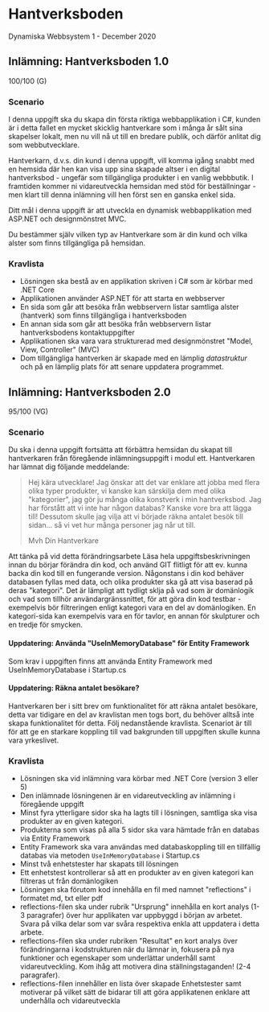 # Hantverksboden
Dynamiska Webbsystem 1 - December 2020
## Inlämning: Hantverksboden 1.0 
100/100 (G)
### Scenario
I denna uppgift ska du skapa din första riktiga webbapplikation i C#, kunden är i detta fallet en mycket skicklig hantverkare som i många år sålt sina skapelser lokalt, men nu vill nå ut till en bredare publik, och därför anlitat dig som webbutvecklare.

Hantverkarn, d.v.s. din kund i denna uppgift, vill komma igång snabbt med en hemsida där hen kan visa upp sina skapade altser i en digital hantverksbod - ungefär som tillgängliga produkter i en vanlig webbbutik. I framtiden kommer ni vidareutveckla hemsidan med stöd för beställningar - men klart till denna inlämning vill hen först sen en ganska enkel sida.

Ditt mål i denna uppgift är att utveckla en dynamisk webbapplikation med ASP.NET och designmönstret MVC.

Du bestämmer själv vilken typ av Hantverkare som är din kund och vilka alster som finns tillgängliga på hemsidan.
### Kravlista
* Lösningen ska bestå av en applikation skriven i C# som är körbar med .NET Core
* Applikationen använder ASP.NET för att starta en webbserver
* En sida som går att besöka från webbservern listar samtliga alster (hantverk) som finns tillgängliga i hantverksboden
* En annan sida som går att besöka från webbservern listar hantverksbodens kontaktuppgifter
* Applikationen ska vara vara strukturerad med designmönstret "Model, View, Controller" (MVC)
* Dom tillgängliga hantverken är skapade med en lämplig *datastruktur* och på en lämplig plats för att senare uppdatera programmet.

## Inlämning: Hantverksboden 2.0
95/100 (VG)
### Scenario
Du ska i denna uppgift fortsätta att förbättra hemsidan du skapat till hantverkaren från föregående inlämningsuppgift i modul ett. Hantverkaren har lämnat dig följande meddelande:
> Hej kära utvecklare! 
> Jag önskar att det var enklare att jobba med flera olika typer produkter, vi kanske kan särskilja dem med olika "kategorier", jag gör ju många olika konstverk i min hantverksbod. Jag har förstått att vi inte har någon databas? Kanske vore bra att lägga till! Dessutom skulle jag vilja att vi började räkna antalet besök till sidan... så vi vet hur många personer jag når ut till.
> 
> Mvh Din Hantverkare

Att tänka på vid detta förändringsarbete
Läsa hela uppgiftsbeskrivningen innan du börjar förändra din kod, och använd GIT flitligt för att ev. kunna backa din kod till en fungerande version. Någonstans i din kod behäver databasen fyllas med data, och olika produkter ska gå att visa baserad på deras "kategori". Det är lämpligt att tydligt sklja på vad som är domänlogik och vad som tillhör användargränssnittet, för att göra din kod testbar - exempelvis bör filtreringen enligt kategori vara en del av domänlogiken. En kategori-sida kan exempelvis vara en för tavlor, en annan för skulpturer och en tredje för smycken.

#### Uppdatering: Använda "UseInMemoryDatabase" för Entity Framework
Som krav i uppgiften finns att använda Entity Framework med UseInMemoryDatabase i Startup.cs
#### Uppdatering: Räkna antalet besökare?
Hantverkaren ber i sitt brev om funktionalitet för att räkna antalet besökare, detta var tidigare en del av kravlistan men togs bort, du behöver alltså inte skapa funktionalitet för detta. Följ nedanstående kravlista. Scenariot är till för att ge en starkare koppling till vad bakgrunden till uppgiften skulle kunna vara yrkeslivet.
### Kravlista
* Lösningen ska vid inlämning vara körbar med .NET Core (version 3 eller 5)
* Den inlämnade lösningenen är en vidareutveckling av inlämning i föregående uppgift
* Minst fyra ytterligare sidor ska ha lagts till i lösningen, samtliga ska visa produkter av en given kategori.
* Produkterna som visas på alla 5 sidor ska vara hämtade från en databas via Entity Framework
* Entity Framework ska vara användas med databaskoppling till en tillfällig databas via metoden `UseInMemoryDatabase` i Startup.cs
* Minst två enhetstester har skapats till lösningen
* Ett enhetstest kontrollerar så att en produkter av en given kategori kan filtreras ut från domänlogiken
* Lösningen ska förutom kod innehålla en fil med namnet "reflections" i formatet md, txt eller pdf
* reflections-filen ska under rubrik "Ursprung" innehålla en kort analys (1-3 paragrafer) över hur applikaten var uppbyggd i början av arbetet. Svara på vilka delar som var svåra respektiva enkla att uppdatera i detta arbete.
* reflections-filen ska under rubriken "Resultat" en kort analys över förändringarna i kodstrukturen när du lämnar in, fokusera på nya funktioner och egenskaper som underlättar underhåll samt vidareutveckling. Kom ihåg att motivera dina ställningstaganden! (2-4 paragrafer).
* reflections-filen innehåller en lista över skapade Enhetstester samt motiverar på vilket sätt de bidarar till att göra applikatenen enklare att underhålla och vidareutveckla
